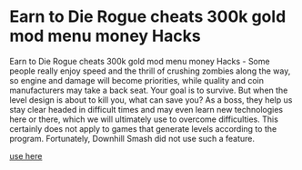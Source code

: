 # Earn to Die Rogue cheats 300k gold mod menu money Hacks

Earn to Die Rogue cheats 300k gold mod menu money Hacks - Some people really enjoy speed and the thrill of crushing zombies along the way, so engine and damage will become priorities, while quality and coin manufacturers may take a back seat. Your goal is to survive. But when the level design is about to kill you, what can save you? As a boss, they help us stay clear headed in difficult times and may even learn new technologies here or there, which we will ultimately use to overcome difficulties. This certainly does not apply to games that generate levels according to the program. Fortunately, Downhill Smash did not use such a feature.

[use here](https://fancymod.top/earn-to-die-rogue/)
